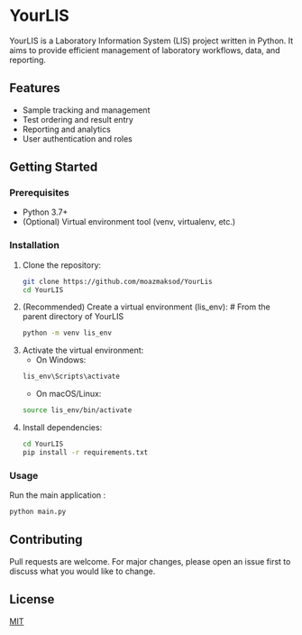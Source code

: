 # YourLIS

YourLIS is a Laboratory Information System (LIS) project written in Python. It aims to provide efficient management of laboratory workflows, data, and reporting.

## Features
   - Sample tracking and management
   - Test ordering and result entry
   - Reporting and analytics
   - User authentication and roles

## Getting Started

### Prerequisites
   - Python 3.7+
   - (Optional) Virtual environment tool (venv, virtualenv, etc.)

### Installation
1. Clone the repository:
	```bash
	git clone https://github.com/moazmaksod/YourLis
	cd YourLIS
	```
2. (Recommended) Create a virtual environment (lis_env): # From the parent directory of YourLIS
	```bash
	python -m venv lis_env
	```
3. Activate the virtual environment:
	- On Windows: 
	```bash
	lis_env\Scripts\activate
	```
	- On macOS/Linux: 
	```bash
	source lis_env/bin/activate
	```
4. Install dependencies:
	```bash
 	cd YourLIS
	pip install -r requirements.txt
	```
### Usage
Run the main application :
```bash
python main.py
```

## Contributing
   Pull requests are welcome. For major changes, please open an issue first to discuss what you would like to change.

## License
   [MIT](LICENSE)
